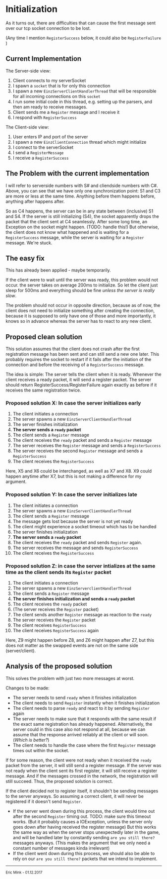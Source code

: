 # Initialization

As it turns out, there are difficulties that can cause the first message sent over our tcp socket connection to be lost.

(Any time I mention `RegisterSuccess` below, it could also be `RegisterFailure` )

## Current Implementation

The Server-side view:

1. Client connects to my serverSocket
2. I spawn a `socket` that is for only this connection
3. I spawn a new `EinzServerClientHandlerThread` that will be responsible for all incoming connections on this `socket` 
4. I run some initial code in this thread, e.g. setting up the parsers, and then am ready to receive messages.
5. Client sends me a `Register` message and I receive it
6. I respond with `RegisterSuccess`

The Client-side view:

1. User enters IP and port of the server
2. I spawn a new `EinzClientConnection` thread which might initialize
3. I connect to the serverSocket
4. I send a `RegisterMessage` 
5. I receive a `RegisterSuccess`

## The Problem with the current implementation

I will refer to serverside numbers with S# and cliendside numbers with C#. Above, you can see that we have only one synchronization point: S1 and C3 are more or less at the same time. Anything before them happens before, anything after happens after.

So as C4 happens, the server can be in any state between (inclusive) S1 and S4. If the server is still initializing (S4), the socket apparently drops the packet that the client sent at C4 seamlessly. After some long time, an Exception on the socket might happen. (TODO: handle this!) But otherwise, the client does not know what happened and is waiting for a `RegisterSuccess` message, while the server is waiting for a `Register` message. We're stuck.



## The easy fix

This has already been applied - maybe temporarily.

If the client were to wait until the server was ready, this problem would not occur. the server takes on average 200ms to initialize. So let the client just sleep for 500ms and everything should be fine *unless the server is really slow*.

The problem should not occur in opposite direction, because as of now, the client does not need to initialize something after creating the connection, because it is supposed to only have one of those and more importantly, it knows so in advance whereas the server has to react to any new client.

## Proposed clean solution

This solution assumes that the client does not crash after the first registration message has been sent and can still send a new one later. This probably requires the socket to restart if it fails after the initiation of the connection and before the receiving of a `RegisterSuccess` message.

The idea is simple: The server tells the client when it is ready. Whenever the client receives a ready packet, it will send a register packet. The server should return RegisterSuccess/RegisterFailure again exactly as before if it receives the same registration twice.

### Proposed solution X: In case the server initializes early

1. The client initiates a connection
2. The server spawns a new `EinzServerClientHandlerThread` 
3. The server finishes initialization
4. **The server sends a `ready` packet**
5. The client sends a `Register` message
6. The client receives the `ready` packet and sends a `Register` message
7. The server receives the `Register` message and sends a `RegisterSuccess`
8. The server receives the second `Register` message and sends a `RegisterSuccess`
9. The client receives the `RegisterSuccess` 

Here, X5 and X6 could be interchanged, as well as X7 and X8. X9 could happen anytime after X7, but this is not making a difference for my argument.

### Proposed solution Y: In case the server initializes late

1. The client initiates a connection
2. The server spawns a new `EinzServerClientHandlerThread` 
3. The client sends a `Register` message
4. The message gets lost because the server is not yet ready
5. The client might experience a socket timeout which has to be handled
6. The server finishes initialization
7. **The server sends a `ready` packet**
8. The client receives the `ready` packet and sends `Register` again.
9. The server receives the message and sends `RegisterSuccess`
10. The client receives the `RegisterSuccess`

### Proposed solution Z: in case the server intializes at the same time as the client sends its `Register` packet

1. The client initiates a connection
2. The server spawns a new `EinzServerclientHandlerThread`
3. The client sends a `Register` message
4. **The server finishes initialization and sends a `ready` packet**
5. The client receives the `ready` packet
6. (The server receives the `Register` packet)
7. The client sends another `Register` message as reaction to the `ready`
8. The server receives the `Register` packet
9. The client receives `RegisterSuccess`
10. The client receives `RegisterSuccess` again

Here, Z9 might happen before Z8, and Z6 might happen after Z7, but this does not matter as the swapped events are not on the same side (server/client).

## Analysis of the proposed solution

This solves the problem with just two more messages at worst.

Changes to be made:

* The server needs to send `ready` when it finishes initialization
* The client needs to send `Register` instantly when it finishes initialization
* The client needs to parse `ready` and react to it by sending `Register` again
* The server needs to make sure that it responds with the same result if the exact same registration has already happened. Alternatively, the server could in this case also not respond at all, because we can assume that the response arrived reliably at the client or will soon. (*Which is better?*)
* The client needs to handle the case where the first `Register` message times out within the socket.

If for some reason, the client were not ready when it received the `ready` packet from the server, it will still send a register message. If the server was not ready when the client sent its first register, it will still receive a register message. And if the messages crossed in the network, the registration will still succeed. Thus, the proposed solution is correct.

If the client decided not to register itself, it shouldn't be sending messages to the server anyways. So assuming a correct client, it will never be registered if it doesn't send `Register`.

* If the server went down during this process, the client would time out after the second `Register` timing out. TODO: make sure this timeout works. (But it probably causes a IOException, unless the server only goes down after having received the register message)
  But this works the same way as when the server stops unexpectedly later in the game, and will be handled later by constantly sending `are you still there?` messages anyways.
  (This makes the argument that we only need a constant number of messages kinda irrelevant)
* If the client went down during this process, we should also be able to rely on our `are you still there?` packets that we intend to implement.

***

<sub>Eric Mink - 01.12.2017</sub>

